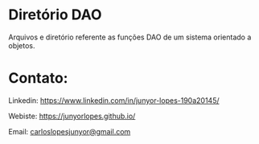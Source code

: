 # Diretório DAO
Arquivos e diretório referente as funções DAO de um sistema orientado a objetos.
# Contato:

Linkedin: https://www.linkedin.com/in/junyor-lopes-190a20145/

Webiste: https://junyorlopes.github.io/

Email: carloslopesjunyor@gmail.com
